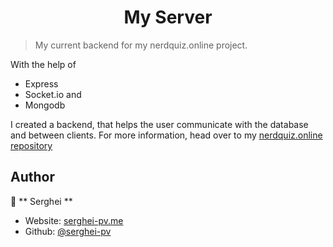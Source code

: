 <h1 align="center">My Server</h1>

> My current backend for my nerdquiz.online project.

With the help of

<ul>
<li>Express </li>
<li>Socket.io and</li>
<li>Mongodb </li>
</ul>

I created a backend, that helps the user communicate with the database and between clients.
For more information, head over to my [nerdquiz.online repository ](https://github.com/serghei-pv/nerdquiz.online)

## Author

👤 ** Serghei **

- Website: [serghei-pv.me ](https://serghei-pv.me)
- Github: [@serghei-pv ](https://github.com/serghei-pv)
